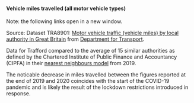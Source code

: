 #### Vehicle miles travelled (all motor vehicle types)

Note: the following links open in a new window.

Source: Dataset TRA8901: <a href="https://assets.publishing.service.gov.uk/government/uploads/system/uploads/attachment_data/file/982024/tra8901.ods" target="_blank">Motor vehicle traffic (vehicle miles) by local authority in Great Britain</a> from <a href="https://www.gov.uk/government/statistical-data-sets/road-traffic-statistics-tra#traffic-by-local-authority-tra89" target="_blank">Department for Transport</a>.

Data for Trafford compared to the average of 15 similar authorities as defined by the Chartered Institute of Public Finance and Accountancy (CIPFA) in their <a href='https://www.cipfa.org/services/cipfastats/nearest-neighbour-model' target='_blank'>nearest neighbours model</a> from 2019.

The noticable decrease in miles travelled between the figures reported at the end of 2019 and 2020 coincides with the start of the COVID-19 pandemic and is likely the result of the lockdown restrictions introduced in response.
